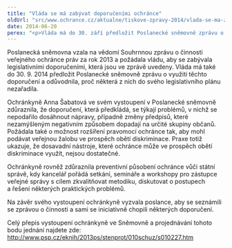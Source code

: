 ```yaml
---
title: "Vláda se má zabývat doporučeními ochránce"
oldUrl: "src/www.ochrance.cz/aktualne/tiskove-zpravy-2014/vlada-se-ma-zabyvat-doporucenimi-ochrance"
date: 2014-06-20
perex: "<p>Vláda má do 30. září předložit Poslanecké sněmovně zprávu o tom, jak se zabývala legislativními doporučeními uvedenými v Souhrnné zprávě o činnosti ochránce za rok 2013.</p>"
---
```


<!-- imported from the old website -->

<p>Poslanecká sněmovna vzala na vědomí Souhrnnou zprávu o činnosti veřejného ochránce práv za rok 2013 a požádala vládu, aby se zabývala legislativními doporučeními, která jsou ve zprávě uvedeny. Vláda má také do 30. 9. 2014 předložit Poslanecké sněmovně zprávu o využití těchto doporučení a odůvodnila, proč některá z nich do svého legislativního plánu nezařadila.</p><p>Ochránkyně Anna Šabatová ve svém vystoupení v Poslanecké sněmovně zdůraznila, že doporučení, která předkládá, se týkají problémů, v nichž se nepodařilo dosáhnout nápravy, případně změny předpisů, které nezamýšleným negativním způsobem dopadají na určité skupiny občanů. Požádala také o možnost rozšíření pravomocí ochránce tak, aby mohl podávat veřejnou žalobu ve prospěch obětí diskriminace. Praxe totiž ukazuje, že dosavadní nástroje, které ochránce může ve prospěch obětí diskriminace využít, nejsou dostatečné.</p><p>Ochránkyně rovněž zdůraznila preventivní působení ochránce vůči státní správě, kdy kancelář pořádá setkání, semináře a workshopy pro zástupce veřejné správy s cílem zkvalitňovat metodiku, diskutovat o postupech a řešení některých praktických problémů.</p><p>Na závěr svého vystoupení ochránkyně vyzvala poslance, aby se seznámili se zprávou o činnosti a sami se iniciativně chopili některých doporučení.</p><p>Celý přepis vystoupení ochránkyně ve Sněmovně a projednávání tohoto bodu jednání najdete zde: <a title="Otevření do nového okna" href="http://www.psp.cz/eknih/2013ps/stenprot/010schuz/s010227.htm" target="_blank">http://www.psp.cz/eknih/2013ps/stenprot/010schuz/s010227.htm</a> <img alt="" src="https://www.ochrance.cz/typo3/ext/od_linkdesc/icons/external.gif" class="od_linkdesc_icon_external" /></p>
